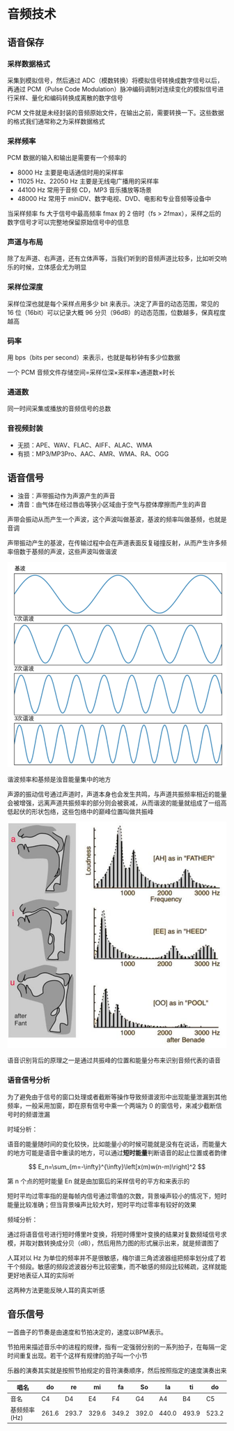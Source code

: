 # 音频技术

## 语音保存

### 采样数据格式

采集到模拟信号，然后通过 ADC（模数转换）将模拟信号转换成数字信号以后，再通过 PCM（Pulse Code Modulation）脉冲编码调制对连续变化的模拟信号进行采样、量化和编码转换成离散的数字信号

PCM 文件就是未经封装的音频原始文件，在输出之前，需要转换一下。这些数据的格式我们通常称之为采样数据格式

### 采样频率

PCM 数据的输入和输出是需要有一个频率的

- 8000 Hz 主要是电话通信时用的采样率
- 11025 Hz、22050 Hz 主要是无线电广播用的采样率
- 44100 Hz 常用于音频 CD，MP3 音乐播放等场景
- 48000 Hz 常用于 miniDV、数字电视、DVD、电影和专业音频等设备中

当采样频率 fs 大于信号中最高频率 fmax 的 2 倍时（fs > 2fmax），采样之后的数字信号才可以完整地保留原始信号中的信息

### 声道与布局

除了左声道、右声道，还有立体声等，当我们听到的音频声道比较多，比如听交响乐的时候，立体感会尤为明显

### 采样位深度

采样位深也就是每个采样点用多少 bit 来表示。决定了声音的动态范围，常见的 16 位（16bit）可以记录大概 96 分贝（96dB）的动态范围，位数越多，保真程度越高

### 码率

用 bps（bits per second）来表示，也就是每秒钟有多少位数据

一个 PCM 音频文件存储空间=采样位深×采样率×通道数×时长

### 通道数

同一时间采集或播放的音频信号的总数

### 音视频封装

- 无损：APE、WAV、FLAC、AIFF、ALAC、WMA
- 有损：MP3/MP3Pro、AAC、AMR、WMA、RA、OGG

## 语音信号

- 浊音：声带振动作为声源产生的声音
- 清音：由气体在经过唇齿等狭小区域由于空气与腔体摩擦而产生的声音

声带会振动从而产生一个声波，这个声波叫做基波，基波的频率叫做基频，也就是音调

声带振动产生的基波，在传输过程中会在声道表面反复碰撞反射，从而产生许多频率倍数于基频的声波，这些声波叫做谐波

![](/assets/20231123161049.png)

谐波频率和基频是浊音能量集中的地方

声源的振动信号通过声道时，声道本身也会发生共鸣，与声道共振频率相近的能量会被增强，远离声道共振频率的部分则会被衰减，从而谐波的能量就组成了一组高低起伏的形状包络，这些包络中的巅峰位置叫做共振峰

![](/assets/20231123161420.png)

语音识别背后的原理之一是通过共振峰的位置和能量分布来识别音频代表的语音

### 语音信号分析

为了避免由于信号的窗口处理或者截断等操作导致频谱波形中出现能量泄漏到其他频率，一般采用加窗，即在原有信号中乘一个两端为 0 的窗信号，来减少截断信号时的频谱泄漏

时域分析：

语音的能量随时间的变化较快，比如能量小的时候可能就是没有在说话，而能量大的地方可能是语音中重读的地方，可以通过**短时能量**判断语音的起止位置或者韵律

$$
E_n=\sum_{m=-\infty}^{\infty}\left[x(m)w(n-m)\right]^2
$$

第 n 个点的短时能量 En​ 就是由加窗后的采样信号的平方和来表示的

短时平均过零率指的是每帧内信号通过零值的次数，背景噪声较小的情况下，短时能量比较准确；但当背景噪声比较大时，短时平均过零率有较好的效果

频域分析：

通过将语音信号进行短时傅里叶变换，将短时傅里叶变换的结果对复数频域信号求模，并取对数转换成分贝（dB），然后用热力图的形式展示出来，就是频谱图了

人耳对以 Hz 为单位的频率并不是很敏感，梅尔谱三角滤波器组把频率划分成了若干个频段。敏感的频段滤波器分布比较密集，而不敏感的频段比较稀疏，这样就能更好地表征人耳的实际听

这两种方法更能反映人耳的真实听感

## 音乐信号

一首曲子的节奏是由速度和节拍决定的，速度以BPM表示。

节拍用来描述音乐中的进程的规律，指有一定强弱分别的一系列拍子，在每隔一定时间重复出现。若干个这样有规律的拍子叫一个小节

乐器的演奏其实就是按照节拍规定的音符演奏顺序，然后按照指定的速度演奏出来

唱名|do|re|mi|fa|So|la|ti|do
-|-|-|-|-|-|-|-|-
音名|C4|D4|E4|F4|G4|A4|B4|C5
基频频率(Hz)|261.6|293.7|329.6|349.2|392.0|440.0|493.9|523.2
